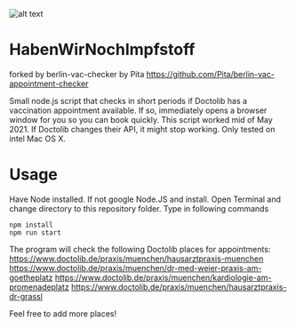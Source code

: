 ![alt text](https://i.ytimg.com/vi/emdEWtsp2X0/sddefault.jpg)

# HabenWirNochImpfstoff
forked by berlin-vac-checker by Pita
https://github.com/Pita/berlin-vac-appointment-checker 

Small node.js script that checks in short periods if Doctolib has a vaccination appointment available. If so, immediately opens a browser window for you so you can book quickly. This script worked mid of May 2021. If Doctolib changes their API, it might stop working. Only tested on intel Mac OS X.


# Usage
Have Node installed. If not google Node.JS and install.
Open Terminal and change directory to this repository folder.
Type in following commands
```
npm install
npm run start
```
The program will check the following Doctolib places for appointments:
https://www.doctolib.de/praxis/muenchen/hausarztpraxis-muenchen
https://www.doctolib.de/praxis/muenchen/dr-med-weier-praxis-am-goetheplatz
https://www.doctolib.de/praxis/muenchen/kardiologie-am-promenadeplatz
https://www.doctolib.de/praxis/muenchen/hausarztpraxis-dr-grassl

Feel free to add more places!
